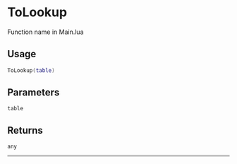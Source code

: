 # ToLookup
Function name in Main.lua
## Usage
```lua
ToLookup(table)
```
## Parameters
`table`
## Returns
`any`

---